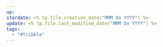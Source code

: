 ```yaml
---
up: 
stardate: <% tp.file.creation_date("MMM Do YYYY") %>
update: <% tp.file.last_modified_date("MMM Do YYYY") %>
tags:
  - "#tribble"
---
```

